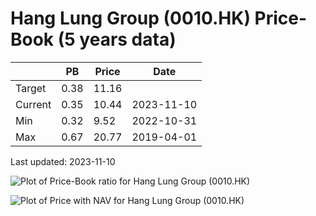 # Hang Lung Group (0010.HK) Price-Book (5 years data)

|     | PB   | Price | Date       |
|-----|------|-------|------------|
| Target | 0.38 | 11.16  |  |
| Current | 0.35 | 10.44  | 2023-11-10 |
| Min | 0.32 | 9.52  | 2022-10-31 |
| Max | 0.67 | 20.77  | 2019-04-01 |

Last updated: 2023-11-10

![Plot of Price-Book ratio for Hang Lung Group (0010.HK)](0010_pb_5.png)

![Plot of Price with NAV for Hang Lung Group (0010.HK)](0010_price_nav_5.png)
